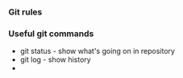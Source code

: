 ### Git rules

### Useful git commands
- git status - show what's going on in repository
- git log - show history
- 